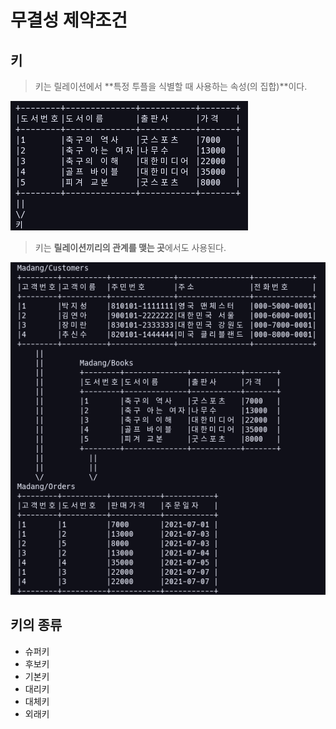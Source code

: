 # 무결성 제약조건

## 키

> 키는 릴레이션에서 **특정 투플을 식별할 때 사용하는 속성(의 집합)**이다.

![키의 예시를 보여주는 표](/SQL_picture/KEY.png)

> 키는 **릴레이션끼리의 관계를 맺는 곳**에서도 사용된다.

![키의 관계를 보여주는 표](/SQL_picture/KEY_RELATION.png)

## 키의 종류

- 슈퍼키
- 후보키
- 기본키
- 대리키
- 대체키
- 외래키
